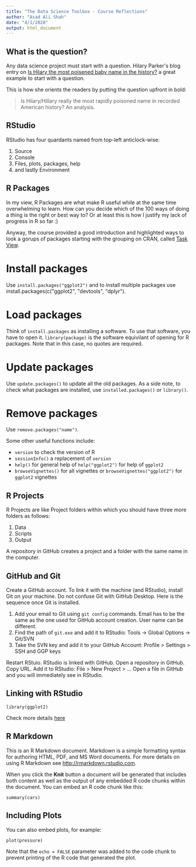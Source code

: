 ```yaml
---
title: "The Data Science Toolbox - Course Reflections"
author: "Asad Ali Shah"
date: "4/1/2020"
output: html_document
---
```


## What is the question?

Any data science project must start with a question. Hilary Parker's blog entry on [Is Hilary the most poisened baby name in the history?](https://hilaryparker.com/2013/01/30/hilary-the-most-poisoned-baby-name-in-us-history/) a great example to start with a question. 

This is how she orients the readers by putting the question upfront in bold:

> Is Hilary/Hillary really the most rapidly poisoned name in recorded American history? An analysis.


## RStudio

RStudio has four quardants named from top-left anticlock-wise:

1. Source
2. Console
3. Files, plots, packages, help
4. and lastly Environment


## R Packages

In my view, R Packages are what make R useful while at the same time overwhelming to learn. How can you decide which of the 100 ways of doing a thing is the right or best way to? Or at least this is how I justify my lack of progress in R so far :)

Anyway, the course provided a good introduction and highlighted ways to look a gorups of packages starting with the grouping on CRAN, called [Task View](https://cran.r-project.org/web/views/). 

# Install packages
Use `install.packages("ggplot2")` and to install multiple packages use install.packages(c("ggplot2", "devtools", "dplyr").

# Load packages
Think of `install.packages` as installing a software. To use that software, you have to open it. `library(package)` is the software equivilant of opening for R packages. Note that in this case, no quotes are required.

# Update packages
Use `update.packages()` to update all the old packages. As a side note, to check what packages are installed, use `installed.packages()` or `library()`. 

# Remove packages
Use `remove.packages("name")`.

Some other useful functions include:
- `version` to check the version of R
- `sessionInfo()` a replacement of `version`
- `help()` for general help of `help("ggplot2")` for help of `ggplot2`
- `browseVignettes()` for all vignettes or `browseVignettes("ggplot2")` for `ggplot2` vignettes


## R Projects
R Projects are like Project folders within which you should have three more folders as follows:

1. Data
2. Scripts
3. Output

A repository in GitHub creates a project and a folder with the same name in the computer.


## GitHub and Git

Create a GitHub account. To link it with the machine (and RStudio), install Git on your machine. Do not confuse Git with GitHub Desktop. Here is the sequence once Git is installed.

1. Add your email to Git using `git config` commands. Email has to be the same as the one used for GitHub account creation. User name can be different.
2. Find the path of `git.exe` and add it to RStudio: Tools -> Global Options -> Git/SVN
3. Take the SVN key and add it to your GitHub Account: Profile > Settings > SSH and GGP keys

Restart RStuio. RStudio is linked with GitHub. Open a repository in GitHub. Copy URL. Add it to RStudio: File > New Project > ... Open a file in GitHub and you will immediately see in RStudio.





## Linking with RStudio







```{r}
library(ggplot2)
```

Check more details [here](https://www.coursera.org/learn/data-scientists-tools/ungradedWidget/AJ5gA/r-packages)



## R Markdown

This is an R Markdown document. Markdown is a simple formatting syntax for authoring HTML, PDF, and MS Word documents. For more details on using R Markdown see <http://rmarkdown.rstudio.com>.

When you click the **Knit** button a document will be generated that includes both content as well as the output of any embedded R code chunks within the document. You can embed an R code chunk like this:

```{r cars}
summary(cars)
```

## Including Plots

You can also embed plots, for example:

```{r pressure, echo=FALSE}
plot(pressure)
```

Note that the `echo = FALSE` parameter was added to the code chunk to prevent printing of the R code that generated the plot.
